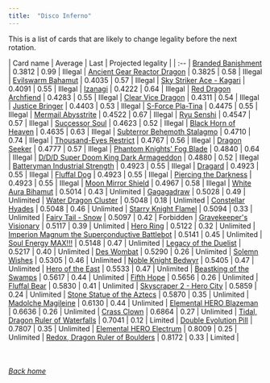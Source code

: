 ```yaml
---
title:  "Disco Inferno"
---
```


This is a list of cards that are likely to change legality before the next rotation.

| Card name | Average | Last | Projected legality |
| :-- |
[Branded Banishment](https://db.ygoprodeck.com/card/?search=Branded%20Banishment) | 0.3812 | 0.99 | Illegal |
[Ancient Gear Reactor Dragon](https://db.ygoprodeck.com/card/?search=Ancient%20Gear%20Reactor%20Dragon) | 0.3825 | 0.58 | Illegal |
[Evilswarm Bahamut](https://db.ygoprodeck.com/card/?search=Evilswarm%20Bahamut) | 0.4035 | 0.57 | Illegal |
[Sky Striker Ace - Kagari](https://db.ygoprodeck.com/card/?search=Sky%20Striker%20Ace%20-%20Kagari) | 0.4091 | 0.55 | Illegal |
[Izanagi](https://db.ygoprodeck.com/card/?search=Izanagi) | 0.4222 | 0.64 | Illegal |
[Red Dragon Archfiend](https://db.ygoprodeck.com/card/?search=Red%20Dragon%20Archfiend) | 0.4283 | 0.55 | Illegal |
[Clear Vice Dragon](https://db.ygoprodeck.com/card/?search=Clear%20Vice%20Dragon) | 0.4311 | 0.54 | Illegal |
[Justice Bringer](https://db.ygoprodeck.com/card/?search=Justice%20Bringer) | 0.4403 | 0.53 | Illegal |
[S-Force Pla-Tina](https://db.ygoprodeck.com/card/?search=S-Force%20Pla-Tina) | 0.4475 | 0.55 | Illegal |
[Mermail Abysstrite](https://db.ygoprodeck.com/card/?search=Mermail%20Abysstrite) | 0.4522 | 0.67 | Illegal |
[Ryu Senshi](https://db.ygoprodeck.com/card/?search=Ryu%20Senshi) | 0.4547 | 0.57 | Illegal |
[Successor Soul](https://db.ygoprodeck.com/card/?search=Successor%20Soul) | 0.4623 | 0.52 | Illegal |
[Black Horn of Heaven](https://db.ygoprodeck.com/card/?search=Black%20Horn%20of%20Heaven) | 0.4635 | 0.63 | Illegal |
[Subterror Behemoth Stalagmo](https://db.ygoprodeck.com/card/?search=Subterror%20Behemoth%20Stalagmo) | 0.4710 | 0.74 | Illegal |
[Thousand-Eyes Restrict](https://db.ygoprodeck.com/card/?search=Thousand-Eyes%20Restrict) | 0.4767 | 0.56 | Illegal |
[Dragon Seeker](https://db.ygoprodeck.com/card/?search=Dragon%20Seeker) | 0.4777 | 0.57 | Illegal |
[Phantom Knights' Fog Blade](https://db.ygoprodeck.com/card/?search=Phantom%20Knights'%20Fog%20Blade) | 0.4840 | 0.64 | Illegal |
[D/D/D Super Doom King Dark Armageddon](https://db.ygoprodeck.com/card/?search=D/D/D%20Super%20Doom%20King%20Dark%20Armageddon) | 0.4880 | 0.52 | Illegal |
[Batteryman Industrial Strength](https://db.ygoprodeck.com/card/?search=Batteryman%20Industrial%20Strength) | 0.4923 | 0.55 | Illegal |
[Dragard](https://db.ygoprodeck.com/card/?search=Dragard) | 0.4923 | 0.55 | Illegal |
[Fluffal Dog](https://db.ygoprodeck.com/card/?search=Fluffal%20Dog) | 0.4923 | 0.55 | Illegal |
[Piercing the Darkness](https://db.ygoprodeck.com/card/?search=Piercing%20the%20Darkness) | 0.4923 | 0.55 | Illegal |
[Moon Mirror Shield](https://db.ygoprodeck.com/card/?search=Moon%20Mirror%20Shield) | 0.4967 | 0.58 | Illegal |
[White Aura Bihamut](https://db.ygoprodeck.com/card/?search=White%20Aura%20Bihamut) | 0.5014 | 0.43 | Unlimited |
[Gagagadraw](https://db.ygoprodeck.com/card/?search=Gagagadraw) | 0.5028 | 0.49 | Unlimited |
[Water Dragon Cluster](https://db.ygoprodeck.com/card/?search=Water%20Dragon%20Cluster) | 0.5048 | 0.18 | Unlimited |
[Constellar Hyades](https://db.ygoprodeck.com/card/?search=Constellar%20Hyades) | 0.5048 | 0.46 | Unlimited |
[Starry Knight Flamel](https://db.ygoprodeck.com/card/?search=Starry%20Knight%20Flamel) | 0.5094 | 0.33 | Unlimited |
[Fairy Tail - Snow](https://db.ygoprodeck.com/card/?search=Fairy%20Tail%20-%20Snow) | 0.5097 | 0.42 | Forbidden |
[Gravekeeper's Visionary](https://db.ygoprodeck.com/card/?search=Gravekeeper's%20Visionary) | 0.5117 | 0.39 | Unlimited |
[Hero Ring](https://db.ygoprodeck.com/card/?search=Hero%20Ring) | 0.5122 | 0.32 | Unlimited |
[Imperion Magnum the Superconductive Battlebot](https://db.ygoprodeck.com/card/?search=Imperion%20Magnum%20the%20Superconductive%20Battlebot) | 0.5141 | 0.45 | Unlimited |
[Soul Energy MAX!!!](https://db.ygoprodeck.com/card/?search=Soul%20Energy%20MAX!!!) | 0.5148 | 0.47 | Unlimited |
[Legacy of the Duelist](https://db.ygoprodeck.com/card/?search=Legacy%20of%20the%20Duelist) | 0.5217 | 0.40 | Unlimited |
[Des Wombat](https://db.ygoprodeck.com/card/?search=Des%20Wombat) | 0.5290 | 0.26 | Unlimited |
[Solemn Wishes](https://db.ygoprodeck.com/card/?search=Solemn%20Wishes) | 0.5305 | 0.46 | Unlimited |
[Noble Knight Bedwyr](https://db.ygoprodeck.com/card/?search=Noble%20Knight%20Bedwyr) | 0.5405 | 0.47 | Unlimited |
[Hero of the East](https://db.ygoprodeck.com/card/?search=Hero%20of%20the%20East) | 0.5533 | 0.47 | Unlimited |
[Beastking of the Swamps](https://db.ygoprodeck.com/card/?search=Beastking%20of%20the%20Swamps) | 0.5617 | 0.44 | Unlimited |
[Fifth Hope](https://db.ygoprodeck.com/card/?search=Fifth%20Hope) | 0.5656 | 0.26 | Unlimited |
[Fluffal Bear](https://db.ygoprodeck.com/card/?search=Fluffal%20Bear) | 0.5830 | 0.41 | Unlimited |
[Skyscraper 2 - Hero City](https://db.ygoprodeck.com/card/?search=Skyscraper%202%20-%20Hero%20City) | 0.5859 | 0.24 | Unlimited |
[Stone Statue of the Aztecs](https://db.ygoprodeck.com/card/?search=Stone%20Statue%20of%20the%20Aztecs) | 0.5870 | 0.35 | Unlimited |
[Madolche Magileine](https://db.ygoprodeck.com/card/?search=Madolche%20Magileine) | 0.6130 | 0.44 | Unlimited |
[Elemental HERO Blazeman](https://db.ygoprodeck.com/card/?search=Elemental%20HERO%20Blazeman) | 0.6636 | 0.26 | Unlimited |
[Crass Clown](https://db.ygoprodeck.com/card/?search=Crass%20Clown) | 0.6864 | 0.27 | Unlimited |
[Tidal, Dragon Ruler of Waterfalls](https://db.ygoprodeck.com/card/?search=Tidal,%20Dragon%20Ruler%20of%20Waterfalls) | 0.7041 | 0.12 | Limited |
[Double Evolution Pill](https://db.ygoprodeck.com/card/?search=Double%20Evolution%20Pill) | 0.7807 | 0.35 | Unlimited |
[Elemental HERO Electrum](https://db.ygoprodeck.com/card/?search=Elemental%20HERO%20Electrum) | 0.8009 | 0.25 | Unlimited |
[Redox, Dragon Ruler of Boulders](https://db.ygoprodeck.com/card/?search=Redox,%20Dragon%20Ruler%20of%20Boulders) | 0.8172 | 0.33 | Limited |

<br>

###### [Back home](index)